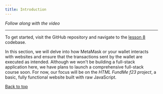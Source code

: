 ```yaml
---
title: Introduction
---
```


_Follow along with the video_

---

<a name="top"></a>
To get started, visit the GitHub repository and navigate to the [lesson 8](https://github.com/Cyfrin/html-fund-me-cu) codebase.

In this section, we will delve into how MetaMask or your wallet interacts with websites and ensure that the transactions sent by the wallet are executed as intended. Although we won't be building a full-stack application here, we have plans to launch a comprehensive full-stack course soon. For now, our focus will be on the _HTML FundMe f23 project_, a basic, fully functional website built with raw JavaScript.

[Back to top](#top)
